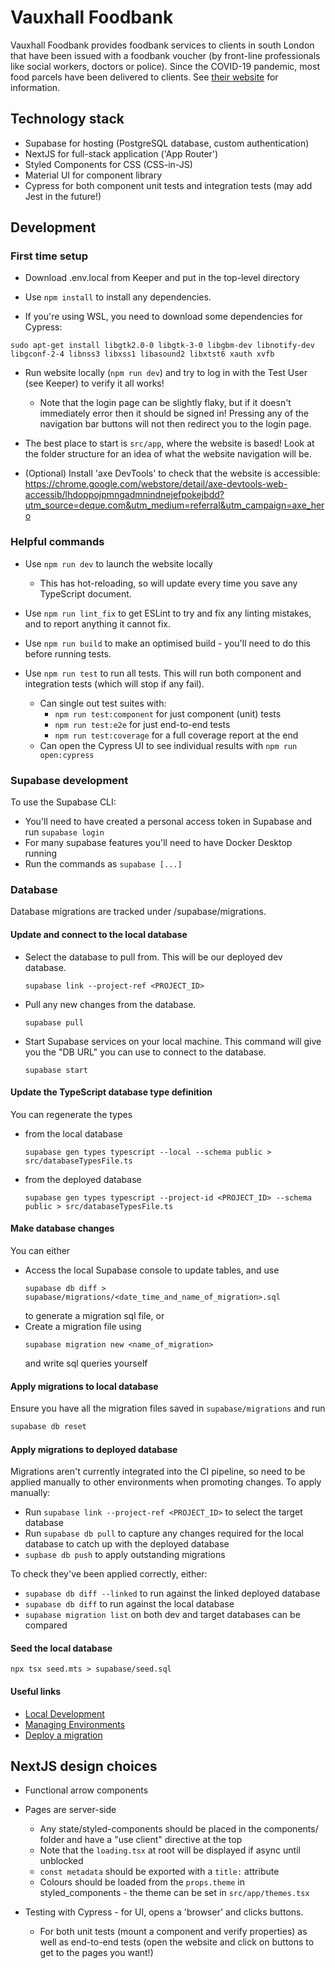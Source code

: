 Vauxhall Foodbank
=================

Vauxhall Foodbank provides foodbank services to clients in south London that have been issued with a foodbank voucher
(by front-line professionals like social workers, doctors or police). Since the COVID-19 pandemic, most food parcels
have been delivered to clients. See [their website](https://vauxhall.foodbank.org.uk/) for information.

## Technology stack

* Supabase for hosting (PostgreSQL database, custom authentication)
* NextJS for full-stack application ('App Router')
* Styled Components for CSS (CSS-in-JS)
* Material UI for component library
* Cypress for both component unit tests and integration tests (may add Jest in the future!)

## Development

### First time setup 

* Download .env.local from Keeper and put in the top-level directory

* Use `npm install` to install any dependencies.

* If you're using WSL, you need to download some dependencies for Cypress:
```shell
sudo apt-get install libgtk2.0-0 libgtk-3-0 libgbm-dev libnotify-dev libgconf-2-4 libnss3 libxss1 libasound2 libxtst6 xauth xvfb
```

* Run website locally (`npm run dev`) and try to log in with the Test User (see Keeper) to verify it all works!
  * Note that the login page can be slightly flaky, but if it doesn't immediately error then it should be signed in!
    Pressing any of the navigation bar buttons will not then redirect you to the login page.

* The best place to start is `src/app`, where the website is based! Look at the folder structure for an idea of what the
  website navigation will be.

* (Optional) Install 'axe DevTools' to check that the website is accessible:
  https://chrome.google.com/webstore/detail/axe-devtools-web-accessib/lhdoppojpmngadmnindnejefpokejbdd?utm_source=deque.com&utm_medium=referral&utm_campaign=axe_hero

### Helpful commands

* Use `npm run dev` to launch the website locally
    * This has hot-reloading, so will update every time you save any TypeScript document.

* Use `npm run lint_fix` to get ESLint to try and fix any linting mistakes, and to report anything it cannot fix.

* Use `npm run build` to make an optimised build - you'll need to do this before running tests.

* Use `npm run test` to run all tests. This will run both component and integration tests (which will stop if any fail).
  * Can single out test suites with:
    * `npm run test:component` for just component (unit) tests
    * `npm run test:e2e` for just end-to-end tests
    * `npm run test:coverage` for a full coverage report at the end
  * Can open the Cypress UI to see individual results with `npm run open:cypress`

### Supabase development

To use the Supabase CLI:
* You'll need to have created a personal access token in Supabase and run `supabase login`
* For many supabase features you'll need to have Docker Desktop running
* Run the commands as `supabase [...]`

### Database
Database migrations are tracked under /supabase/migrations.

#### Update and connect to the local database
* Select the database to pull from. This will be our deployed dev database. 
  ```shell
  supabase link --project-ref <PROJECT_ID>
  ```
* Pull any new changes from the database.
  ```shell
  supabase pull
  ```
* Start Supabase services on your local machine. This command will give you the "DB URL" you can use to connect to the database.
  ```shell
  supabase start
  ```

#### Update the TypeScript database type definition
You can regenerate the types
- from the local database
  ```shell
  supabase gen types typescript --local --schema public > src/databaseTypesFile.ts
  ```
- from the deployed database
  ```shell
  supabase gen types typescript --project-id <PROJECT_ID> --schema public > src/databaseTypesFile.ts
  ```
  
#### Make database changes
You can either
- Access the local Supabase console to update tables, and use 
  ```shell
  supabase db diff > supabase/migrations/<date_time_and_name_of_migration>.sql
  ```
  to generate a migration sql file, or
- Create a migration file using 
  ```shell
  supabase migration new <name_of_migration>
  ```
  and write sql queries yourself

#### Apply migrations to local database
Ensure you have all the migration files saved in `supabase/migrations` and run
```bash
supabase db reset
```

#### Apply migrations to deployed database
Migrations aren't currently integrated into the CI pipeline, so need to be applied manually to other environments when promoting changes. To apply manually:
* Run `supabase link --project-ref <PROJECT_ID>` to select the target database
* Run `supabase db pull` to capture any changes required for the local database to catch up with the deployed database 
* `supbase db push` to apply outstanding migrations

To check they've been applied correctly, either:
* `supabase db diff --linked` to run against the linked deployed database
* `supabase db diff` to run against the local database
* `supabase migration list` on both dev and target databases can be compared

#### Seed the local database
```shell
npx tsx seed.mts > supabase/seed.sql
```

#### Useful links
- [Local Development](https://supabase.com/docs/guides/cli/local-development)
- [Managing Environments](https://supabase.com/docs/guides/cli/managing-environments)
- [Deploy a migration](https://supabase.com/docs/guides/cli/managing-environments?environment=ci#deploy-a-migration)

## NextJS design choices

* Functional arrow components

* Pages are server-side
  * Any state/styled-components should be placed in the components/ folder and have a "use client" directive at the top
  * Note that the `loading.tsx` at root will be displayed if async until unblocked
  * `const metadata` should be exported with a `title:` attribute
  * Colours should be loaded from the `props.theme` in styled_components - the theme can be set in `src/app/themes.tsx`

* Testing with Cypress - for UI, opens a 'browser' and clicks buttons.
  * For both unit tests (mount a component and verify properties) as well as end-to-end tests (open the website and
    click on buttons to get to the pages you want!)

